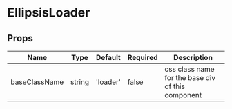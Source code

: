# EllipsisLoader

## Props
| Name          | Type   | Default  | Required | Description                                       |
| ------------- | ------ | -------- | -------- | ------------------------------------------------- |
| baseClassName | string | 'loader' | false    | css class name for the base div of this component |
